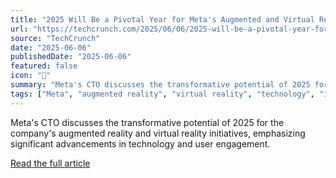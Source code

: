 ```yaml
---
title: "2025 Will Be a Pivotal Year for Meta's Augmented and Virtual Reality, Says CTO"
url: "https://techcrunch.com/2025/06/06/2025-will-be-a-pivotal-year-for-metas-augmented-and-virtual-reality-says-cto/"
source: "TechCrunch"
date: "2025-06-06"
publishedDate: "2025-06-06"
featured: false
icon: "📰"
summary: "Meta's CTO discusses the transformative potential of 2025 for the company's augmented reality and virtual reality initiatives, emphasizing significant advancements in technology and user engagement."
tags: ["Meta", "augmented reality", "virtual reality", "technology", "innovation"]
---
```


Meta's CTO discusses the transformative potential of 2025 for the company's augmented reality and virtual reality initiatives, emphasizing significant advancements in technology and user engagement.

[Read the full article](https://techcrunch.com/2025/06/06/2025-will-be-a-pivotal-year-for-metas-augmented-and-virtual-reality-says-cto/)
